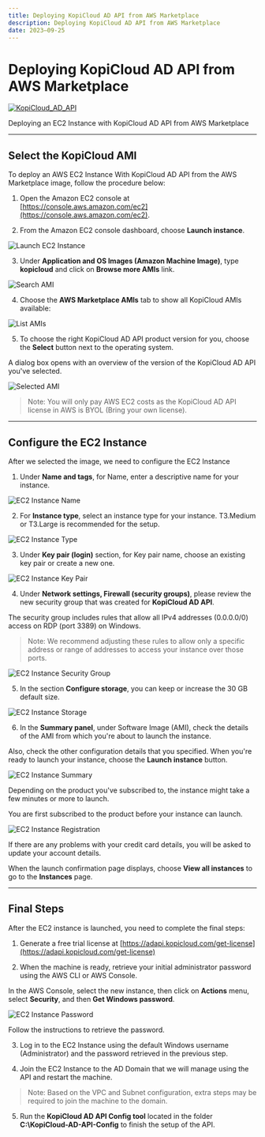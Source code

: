 ```yaml
---
title: Deploying KopiCloud AD API from AWS Marketplace
description: Deploying KopiCloud AD API from AWS Marketplace
date: 2023–09-25
---
```


# Deploying KopiCloud AD API from AWS Marketplace
[![KopiCloud_AD_API](https://img.shields.io/badge/kopiCloud_ad-v1.0+-blueviolet.svg)](https://adapi.kopicloud.com)

Deploying an EC2 Instance with KopiCloud AD API from AWS Marketplace

----

## Select the KopiCloud AMI

To deploy an AWS EC2 Instance With KopiCloud AD API from the AWS Marketplace image, follow the procedure below:


1) Open the Amazon EC2 console at [https://console.aws.amazon.com/ec2](https://console.aws.amazon.com/ec2).


2) From the Amazon EC2 console dashboard, choose **Launch instance**.

![Launch EC2 Instance](https://adapihelp.kopicloud.com/assets/marketplace/aws-marketplace-01.png) 


3) Under **Application and OS Images (Amazon Machine Image)**, type **kopicloud** and click on **Browse more AMIs** link.

![Search AMI](https://adapihelp.kopicloud.com/assets/marketplace/aws-marketplace-02.png) 


4) Choose the **AWS Marketplace AMIs** tab to show all KopiCloud AMIs available:

![List AMIs](https://adapihelp.kopicloud.com/assets/marketplace/aws-marketplace-03.png) 


5) To choose the right KopiCloud AD API product version for you, choose the **Select** button next to the operating system.

A dialog box opens with an overview of the version of the KopiCloud AD API you've selected.

![Selected AMI](https://adapihelp.kopicloud.com/assets/marketplace/aws-marketplace-04.png) 

> Note: You will only pay AWS EC2 costs as the KopiCloud AD API license in AWS is BYOL (Bring your own license).


----

## Configure the EC2 Instance

After we selected the image, we need to configure the EC2 Instance


1) Under **Name and tags**, for Name, enter a descriptive name for your instance.

![EC2 Instance Name](https://adapihelp.kopicloud.com/assets/marketplace/aws-marketplace-05.png)


2) For **Instance type**, select an instance type for your instance. T3.Medium or T3.Large is recommended for the setup.

![EC2 Instance Type](https://adapihelp.kopicloud.com/assets/marketplace/aws-marketplace-06.png)


3) Under **Key pair (login)** section, for Key pair name, choose an existing key pair or create a new one.

![EC2 Instance Key Pair](https://adapihelp.kopicloud.com/assets/marketplace/aws-marketplace-07.png)


4) Under **Network settings, Firewall (security groups)**, please review the new security group that was created for **KopiCloud AD API**.

The security group includes rules that allow all IPv4 addresses (0.0.0.0/0) access on RDP (port 3389) on Windows.

> Note: We recommend adjusting these rules to allow only a specific address or range of addresses to access your instance over those ports.

![EC2 Instance Security Group](https://adapihelp.kopicloud.com/assets/marketplace/aws-marketplace-08.png)


5) In the section **Configure storage**, you can keep or increase the 30 GB default size.

![EC2 Instance Storage](https://adapihelp.kopicloud.com/assets/marketplace/aws-marketplace-09.png)


6) In the **Summary panel**, under Software Image (AMI), check the details of the AMI from which you're about to launch the instance.

Also, check the other configuration details that you specified. When you're ready to launch your instance, choose the **Launch instance** button.

![EC2 Instance Summary](https://adapihelp.kopicloud.com/assets/marketplace/aws-marketplace-10.png)

Depending on the product you've subscribed to, the instance might take a few minutes or more to launch.

You are first subscribed to the product before your instance can launch.

![EC2 Instance Registration](https://adapihelp.kopicloud.com/assets/marketplace/aws-marketplace-11.png)

If there are any problems with your credit card details, you will be asked to update your account details.

When the launch confirmation page displays, choose **View all instances** to go to the **Instances** page.

----

## Final Steps

After the EC2 instance is launched, you need to complete the final steps:


1) Generate a free trial license at [https://adapi.kopicloud.com/get-license](https://adapi.kopicloud.com/get-license)


2) When the machine is ready, retrieve your initial administrator password using the AWS CLI or AWS Console.

In the AWS Console, select the new instance, then click on **Actions** menu, select **Security**, and then **Get Windows password**.

![EC2 Instance Password](https://adapihelp.kopicloud.com/assets/marketplace/aws-marketplace-12.png)

Follow the instructions to retrieve the password.


3) Log in to the EC2 Instance using the default Windows username (Administrator) and the password retrieved in the previous step.


4) Join the EC2 Instance to the AD Domain that we will manage using the API and restart the machine.

>Note: Based on the VPC and Subnet configuration, extra steps may be required to join the machine to the domain.


5) Run the **KopiCloud AD API Config tool** located in the folder **C:\KopiCloud-AD-API-Config** to finish the setup of the API.
